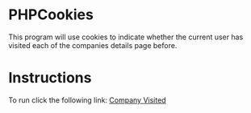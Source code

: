 # PHPCookies
This program will use cookies to indicate whether the current user has visited each of the companies details page before. 

# Instructions
To run click the following link: [Company Visited](https://deltona.birdnest.org/~acc.hovisi2/company-visited-hovisi/)
